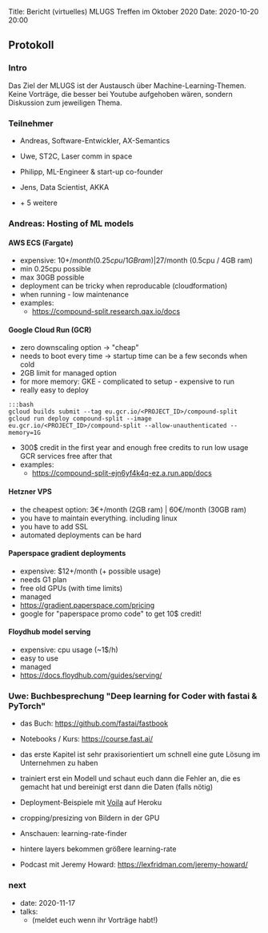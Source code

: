 Title: Bericht (virtuelles) MLUGS Treffen im Oktober 2020
Date: 2020-10-20 20:00

## Protokoll

### Intro

Das Ziel der MLUGS ist der Austausch über Machine-Learning-Themen.
Keine Vorträge, die besser bei Youtube aufgehoben wären, sondern Diskussion zum jeweiligen Thema.

### Teilnehmer

- Andreas, Software-Entwickler, AX-Semantics
- Uwe, ST2C, Laser comm in space
- Philipp, ML-Engineer & start-up co-founder
- Jens, Data Scientist, AKKA

- \+ 5 weitere


### Andreas: Hosting of ML models

#### AWS ECS (Fargate)

- expensive: 10+$/month (0.25cpu / 1GB ram) | 27$/month (0.5cpu / 4GB ram)
- min 0.25cpu possible
- max 30GB possible
- deployment can be tricky when reproducable (cloudformation)
- when running - low maintenance
- examples:
    - <https://compound-split.research.qax.io/docs>


#### Google Cloud Run (GCR)

- zero downscaling option -> "cheap"
- needs to boot every time -> startup time can be a few seconds when cold
- 2GB limit for managed option
- for more memory: GKE - complicated to setup - expensive to run
- really easy to deploy

```
:::bash
gcloud builds submit --tag eu.gcr.io/<PROJECT_ID>/compound-split
gcloud run deploy compound-split --image eu.gcr.io/<PROJECT_ID>/compound-split --allow-unauthenticated --memory=1G
```

- 300$ credit in the first year and enough free credits to run low usage GCR services free after that
- examples:
    - <https://compound-split-ejn6yf4k4q-ez.a.run.app/docs>


#### Hetzner VPS

- the cheapest option: 3€+/month (2GB ram) | 60€/month (30GB ram)
- you have to maintain everything. including linux
- you have to add SSL
- automated deployments can be hard


#### Paperspace gradient deployments

- expensive: $12+/month (+ possible usage)
- needs G1 plan
- free old GPUs (with time limits)
- managed
- <https://gradient.paperspace.com/pricing>
- google for "paperspace promo code" to get 10$ credit!


#### Floydhub model serving

- expensive: cpu usage (~1$/h)
- easy to use
- managed
- <https://docs.floydhub.com/guides/serving/>


### Uwe: Buchbesprechung "Deep learning for Coder with fastai & PyTorch"

- das Buch: <https://github.com/fastai/fastbook>
- Notebooks / Kurs: <https://course.fast.ai/>

- das erste Kapitel ist sehr praxisorientiert um schnell eine gute Lösung im Unternehmen zu haben
- trainiert erst ein Modell und schaut euch dann die Fehler an, die es gemacht hat und bereinigt erst dann die Daten (falls nötig)
- Deployment-Beispiele mit [Voila](https://voila.readthedocs.io/) auf Heroku
- cropping/presizing von Bildern in der GPU
- Anschauen: learning-rate-finder
- hintere layers bekommen größere learning-rate

- Podcast mit Jeremy Howard: <https://lexfridman.com/jeremy-howard/>


### next

- date: 2020-11-17
- talks:
  - (meldet euch wenn ihr Vorträge habt!)
